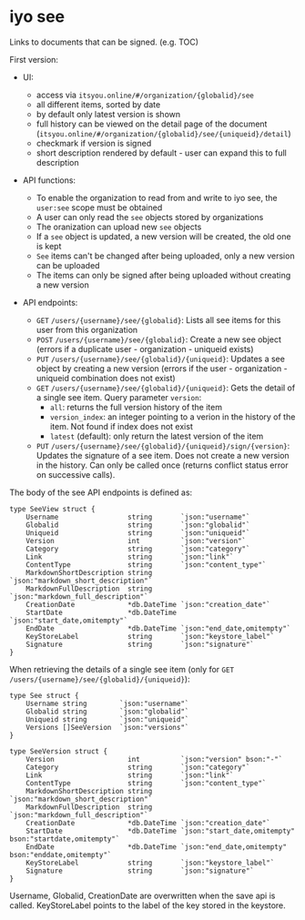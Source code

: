 # iyo see

Links to documents that can be signed. (e.g. TOC) 

First version:
- UI:
  - access via `itsyou.online/#/organization/{globalid}/see`
  - all different items, sorted by date
  - by default only latest version is shown
  - full history can be viewed on the detail page of the document (`itsyou.online/#/organization/{globalid}/see/{uniqueid}/detail`)
  - checkmark if version is signed
  - short description rendered by default - user can expand this to full description
  
- API functions:
  - To enable the organization to read from and write to iyo see, the `user:see` scope must be obtained
  - A user can only read the `see` objects stored by organizations
  - The oranization can upload new `see` objects
  - If a `see` object is updated, a new version will be created, the old one is kept
  - `See` items can't be changed after being uploaded, only a new version can be uploaded
  - The items can only be signed after being uploaded without creating a new version
  
- API endpoints:
  - `GET` `/users/{username}/see/{globalid}`: Lists all see items for this user from this organization
  - `POST` `/users/{username}/see/{globalid}`: Create a new see object (errors if a duplicate user - organization - uniqueid exists)
  - `PUT` `/users/{username}/see/{globalid}/{uniqueid}`: Updates a see object by creating a new version (errors if the user - organization - uniqueid combination does not exist)
  - `GET` `/users/{username}/see/{globalid}/{uniqueid}`: Gets the detail of a single see item. Query parameter `version`:
    - `all`: returns the full version history of the item
    - `version_index`: an integer pointing to a verion in the history of the item. Not found if index does not exist
    - `latest` (default): only return the latest version of the item
  - `PUT` `/users/{username}/see/{globalid}/{uniqueid}/sign/{version}`: Updates the signature of a see item. Does not create a new version in the history.  Can only be called once (returns conflict status error on successive calls). 
  
The body of the see API endpoints is defined as:

```golang
type SeeView struct {
	Username                 string       `json:"username"`
	Globalid                 string       `json:"globalid"`
	Uniqueid                 string       `json:"uniqueid"`
	Version                  int          `json:"version"`
	Category                 string       `json:"category"`
	Link                     string       `json:"link"`
	ContentType              string       `json:"content_type"`
	MarkdownShortDescription string       `json:"markdown_short_description"`
	MarkdownFullDescription  string       `json:"markdown_full_description"`
	CreationDate             *db.DateTime `json:"creation_date"`
	StartDate                *db.DateTime `json:"start_date,omitempty"`
	EndDate                  *db.DateTime `json:"end_date,omitempty"`
	KeyStoreLabel            string       `json:"keystore_label"`
	Signature                string       `json:"signature"`
}
```

When retrieving the details of a single see item (only for `GET` `/users/{username}/see/{globalid}/{uniqueid}`):

```golang
type See struct {
	Username string        `json:"username"`
	Globalid string        `json:"globalid"`
	Uniqueid string        `json:"uniqueid"`
	Versions []SeeVersion  `json:"versions"`
}

type SeeVersion struct {
	Version                  int          `json:"version" bson:"-"`
	Category                 string       `json:"category"`
	Link                     string       `json:"link"`
	ContentType              string       `json:"content_type"`
	MarkdownShortDescription string       `json:"markdown_short_description"`
	MarkdownFullDescription  string       `json:"markdown_full_description"`
	CreationDate             *db.DateTime `json:"creation_date"`
	StartDate                *db.DateTime `json:"start_date,omitempty" bson:"startdate,omitempty"`
	EndDate                  *db.DateTime `json:"end_date,omitempty" bson:"enddate,omitempty"`
	KeyStoreLabel            string       `json:"keystore_label"`
	Signature                string       `json:"signature"`
}
```


Username, Globalid, CreationDate are overwritten when the save api is called.
KeyStoreLabel points to the label of the key stored in the keystore. 

